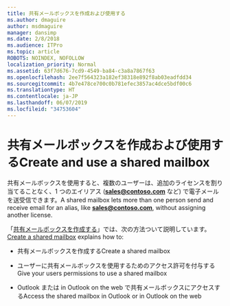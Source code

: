 ```yaml
---
title: 共有メールボックスを作成および使用する
ms.author: dmaguire
author: msdmaguire
manager: dansimp
ms.date: 2/8/2018
ms.audience: ITPro
ms.topic: article
ROBOTS: NOINDEX, NOFOLLOW
localization_priority: Normal
ms.assetid: 63f7d676-7cd9-4549-ba84-c3a8a7867f63
ms.openlocfilehash: 2ee7f564323a182ef38318e892f8ab03eadfdd34
ms.sourcegitcommit: 4b7e478ce700c0b781efec3857ac4dce5bdf00c6
ms.translationtype: HT
ms.contentlocale: ja-JP
ms.lasthandoff: 06/07/2019
ms.locfileid: "34753604"
---
```

# <a name="create-and-use-a-shared-mailbox"></a><span data-ttu-id="8cfe8-102">共有メールボックスを作成および使用する</span><span class="sxs-lookup"><span data-stu-id="8cfe8-102">Create and use a shared mailbox</span></span>

<span data-ttu-id="8cfe8-103">共有メールボックスを使用すると、複数のユーザーは、追加のライセンスを割り当てることなく、1 つのエイリアス (**sales@contoso.com** など) で電子メールを送受信できます。</span><span class="sxs-lookup"><span data-stu-id="8cfe8-103">A shared mailbox lets more than one person send and receive email for an alias, like **sales@contoso.com**, without assigning another license.</span></span>
  
<span data-ttu-id="8cfe8-104">「[共有メールボックスを作成する](https://support.office.com/article/Create-a-shared-mailbox-871a246d-3acd-4bba-948e-5de8be0544c9)」では、次の方法ついて説明しています。</span><span class="sxs-lookup"><span data-stu-id="8cfe8-104">[Create a shared mailbox](https://support.office.com/article/Create-a-shared-mailbox-871a246d-3acd-4bba-948e-5de8be0544c9) explains how to:</span></span> 
  
- <span data-ttu-id="8cfe8-105">共有メールボックスを作成する</span><span class="sxs-lookup"><span data-stu-id="8cfe8-105">Create a shared mailbox</span></span>
    
- <span data-ttu-id="8cfe8-106">ユーザーに共有メールボックスを使用するためのアクセス許可を付与する</span><span class="sxs-lookup"><span data-stu-id="8cfe8-106">Give your users permissions to use a shared mailbox</span></span>
    
- <span data-ttu-id="8cfe8-107">Outlook または in Outlook on the web で共有メールボックスにアクセスする</span><span class="sxs-lookup"><span data-stu-id="8cfe8-107">Access the shared mailbox in Outlook or in Outlook on the web</span></span>
    

